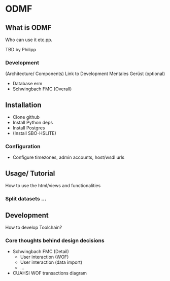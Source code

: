 # ODMF

## What is ODMF
Who can use it etc.pp.

TBD by Philipp

### Development
(Architecture/ Components) Link to Development
Mentales Gerüst (optional)
* Database erm
* Schwingbach FMC (Overall)

## Installation
* Clone github
* Install Python deps
* Install Postgres
* (Install SBO-HSLITE)
### Configuration
* Configure timezones, admin accounts, host/wsdl urls

## Usage/ Tutorial
How to use the html/views and functionalities
### Split datasets ...


## Development
How to develop
Toolchain?
### Core thoughts behind design decisions
* Schwingbach FMC (Detail)
  - User interaction (WOF)
  - User interaction (data import)
  - ...
* CUAHSI WOF transactions diagram
